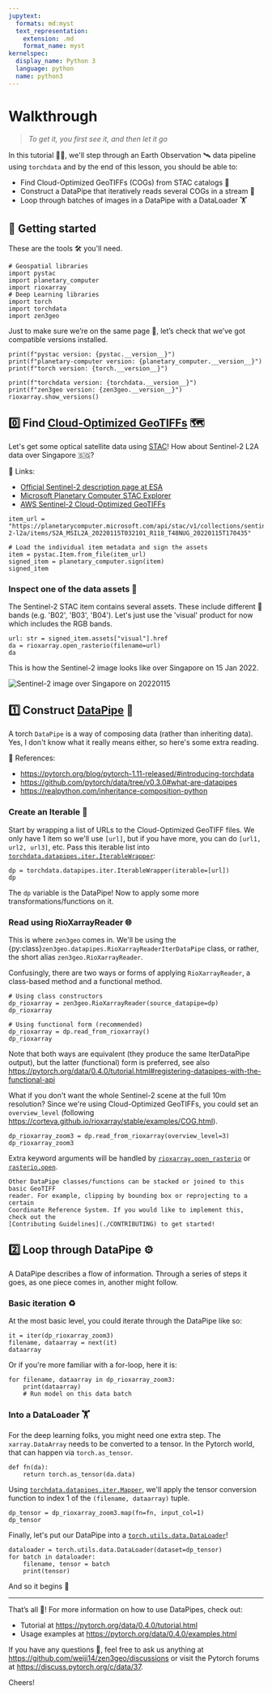 ```yaml
---
jupytext:
  formats: md:myst
  text_representation:
    extension: .md
    format_name: myst
kernelspec:
  display_name: Python 3
  language: python
  name: python3
---
```


# Walkthrough

> *To get it, you first see it, and then let it go*

In this tutorial 🧑‍🏫, we'll step through an Earth Observation 🛰️ data pipeline
using ``torchdata`` and by the end of this lesson, you should be able to:
- Find Cloud-Optimized GeoTIFFs (COGs) from STAC catalogs 🥞
- Construct a DataPipe that iteratively reads several COGs in a stream 🌊
- Loop through batches of images in a DataPipe with a DataLoader 🏋️

## 🎉 **Getting started**

These are the tools 🛠️ you'll need.

```{code-cell}
# Geospatial libraries
import pystac
import planetary_computer
import rioxarray
# Deep Learning libraries
import torch
import torchdata
import zen3geo
```

Just to make sure we’re on the same page 📃,
let’s check that we’ve got compatible versions installed.

```{code-cell}
print(f"pystac version: {pystac.__version__}")
print(f"planetary-computer version: {planetary_computer.__version__}")
print(f"torch version: {torch.__version__}")

print(f"torchdata version: {torchdata.__version__}")
print(f"zen3geo version: {zen3geo.__version__}")
rioxarray.show_versions()
```

## 0️⃣ Find [Cloud-Optimized GeoTIFFs](https://www.cogeo.org) 🗺️

Let's get some optical satellite data using [STAC](https://stacspec.org)!
How about Sentinel-2 L2A data over Singapore 🇸🇬?

🔗 Links:
- [Official Sentinel-2 description page at ESA](https://sentinel.esa.int/web/sentinel/missions/sentinel-2)
- [Microsoft Planetary Computer STAC Explorer](https://planetarycomputer.microsoft.com/explore?c=103.8152%2C1.3338&z=10.08&v=2&d=sentinel-2-l2a&s=false%3A%3A100%3A%3Atrue&ae=0&m=cql%3A2ff1401acb50731fa0a6d1e2a46f3064&r=Natural+color)
- [AWS Sentinel-2 Cloud-Optimized GeoTIFFs](https://registry.opendata.aws/sentinel-2-l2a-cogs)


```{code-cell}
item_url = "https://planetarycomputer.microsoft.com/api/stac/v1/collections/sentinel-2-l2a/items/S2A_MSIL2A_20220115T032101_R118_T48NUG_20220115T170435"

# Load the individual item metadata and sign the assets
item = pystac.Item.from_file(item_url)
signed_item = planetary_computer.sign(item)
signed_item
```

### Inspect one of the data assets 🍱

The Sentinel-2 STAC item contains several assets.
These include different 🌈 bands (e.g. 'B02', 'B03', 'B04').
Let's just use the 'visual' product for now which includes the RGB bands.

```{code-cell}
url: str = signed_item.assets["visual"].href
da = rioxarray.open_rasterio(filename=url)
da
```

This is how the Sentinel-2 image looks like over Singapore on 15 Jan 2022.

![Sentinel-2 image over Singapore on 20220115](https://planetarycomputer.microsoft.com/api/data/v1/item/preview.png?collection=sentinel-2-l2a&item=S2A_MSIL2A_20220115T032101_R118_T48NUG_20220115T170435&assets=visual&asset_bidx=visual%7C1%2C2%2C3&nodata=0)

## 1️⃣ Construct [DataPipe](https://github.com/pytorch/data/tree/v0.3.0#what-are-datapipes) 📡

A torch `DataPipe` is a way of composing data (rather than inheriting data).
Yes, I don't know what it really means either, so here's some extra reading.

🔖 References:
- https://pytorch.org/blog/pytorch-1.11-released/#introducing-torchdata
- https://github.com/pytorch/data/tree/v0.3.0#what-are-datapipes
- https://realpython.com/inheritance-composition-python

### Create an Iterable 📏

Start by wrapping a list of URLs to the Cloud-Optimized GeoTIFF files.
We only have 1 item so we'll use ``[url]``, but if you have more, you can do
``[url1, url2, url3]``, etc. Pass this iterable list into
[`torchdata.datapipes.iter.IterableWrapper`](https://pytorch.org/data/0.4.0/generated/torchdata.datapipes.iter.IterableWrapper.html):

```{code-cell}
dp = torchdata.datapipes.iter.IterableWrapper(iterable=[url])
dp
```

The ``dp`` variable is the DataPipe!
Now to apply some more transformations/functions on it.

### Read using RioXarrayReader 🌐

This is where ``zen3geo`` comes in. We'll be using the
{py:class}`zen3geo.datapipes.RioXarrayReaderIterDataPipe` class, or rather,
the short alias  ``zen3geo.RioXarrayReader``.

Confusingly, there are two ways or forms of applying ``RioXarrayReader``,
a class-based method and a functional method.

```{code-cell}
# Using class constructors
dp_rioxarray = zen3geo.RioXarrayReader(source_datapipe=dp)
dp_rioxarray
```

```{code-cell}
# Using functional form (recommended)
dp_rioxarray = dp.read_from_rioxarray()
dp_rioxarray
```

Note that both ways are equivalent (they produce the same IterDataPipe output),
but the latter (functional) form is preferred, see also
https://pytorch.org/data/0.4.0/tutorial.html#registering-datapipes-with-the-functional-api

What if you don't want the whole Sentinel-2 scene at the full 10m resolution?
Since we're using Cloud-Optimized GeoTIFFs, you could set an ``overview_level``
(following https://corteva.github.io/rioxarray/stable/examples/COG.html).

```{code-cell}
dp_rioxarray_zoom3 = dp.read_from_rioxarray(overview_level=3)
dp_rioxarray_zoom3
```

Extra keyword arguments will be handled by
[``rioxarray.open_rasterio``](https://corteva.github.io/rioxarray/stable/rioxarray.html#rioxarray-open-rasterio)
or [``rasterio.open``](https://rasterio.readthedocs.io/en/stable/api/rasterio.html#rasterio.open).

```{note}
Other DataPipe classes/functions can be stacked or joined to this basic GeoTIFF
reader. For example, clipping by bounding box or reprojecting to a certain
Coordinate Reference System. If you would like to implement this, check out the
[Contributing Guidelines](./CONTRIBUTING) to get started!
```

## 2️⃣ Loop through DataPipe ⚙️

A DataPipe describes a flow of information.
Through a series of steps it goes,
as one piece comes in, another might follow.

### Basic iteration ♻️

At the most basic level, you could iterate through the DataPipe like so:

```{code-cell}
it = iter(dp_rioxarray_zoom3)
filename, dataarray = next(it)
dataarray
```

Or if you're more familiar with a for-loop, here it is:

```{code-cell}
for filename, dataarray in dp_rioxarray_zoom3:
    print(dataarray)
    # Run model on this data batch
```

### Into a DataLoader 🏋️

For the deep learning folks, you might need one extra step.
The ``xarray.DataArray`` needs to be converted to a tensor.
In the Pytorch world, that can happen via ``torch.as_tensor``.

```{code-cell}
def fn(da):
    return torch.as_tensor(da.data)
```

Using [``torchdata.datapipes.iter.Mapper``](https://pytorch.org/data/0.4.0/generated/torchdata.datapipes.iter.Mapper.html),
we'll apply the tensor conversion function to index 1 of the
``(filename, dataarray)`` tuple.

```{code-cell}
dp_tensor = dp_rioxarray_zoom3.map(fn=fn, input_col=1)
dp_tensor
```

Finally, let's put our DataPipe into a
[``torch.utils.data.DataLoader``](https://pytorch.org/docs/1.11/data.html#torch.utils.data.DataLoader)!

```{code-cell}
dataloader = torch.utils.data.DataLoader(dataset=dp_tensor)
for batch in dataloader:
    filename, tensor = batch
    print(tensor)
```

And so it begins 🌄

---

That’s all 🎉! For more information on how to use DataPipes, check out:

- Tutorial at https://pytorch.org/data/0.4.0/tutorial.html
- Usage examples at https://pytorch.org/data/0.4.0/examples.html

If you have any questions 🙋, feel free to ask us anything at
https://github.com/weiji14/zen3geo/discussions or visit the Pytorch forums at
https://discuss.pytorch.org/c/data/37.

Cheers!
